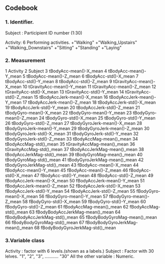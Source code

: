 ## Codebook

### 1. Identifier.

  Subject : Participient ID number (1:30)
              
  Activity: 6 Performing activities.
             +"Walking"
             +"Walking_Upstairs"
             +"Walking_Downstairs"
             +"Sitting"
             +"Standing"
             +"Laying"
              
              
### 2. Measurement       
 
1 Activity
2 Subject
3 tBodyAcc-mean()-X_mean
4 tBodyAcc-mean()-Y_mean
5 tBodyAcc-mean()-Z_mean
6 tBodyAcc-std()-X_mean
7 tBodyAcc-std()-Y_mean
8 tBodyAcc-std()-Z_mean
9 tGravityAcc-mean()-X_mean
10 tGravityAcc-mean()-Y_mean
11 tGravityAcc-mean()-Z_mean
12 tGravityAcc-std()-X_mean
13 tGravityAcc-std()-Y_mean
14 tGravityAcc-std()-Z_mean
15 tBodyAccJerk-mean()-X_mean
16 tBodyAccJerk-mean()-Y_mean
17 tBodyAccJerk-mean()-Z_mean
18 tBodyAccJerk-std()-X_mean
19 tBodyAccJerk-std()-Y_mean
20 tBodyAccJerk-std()-Z_mean
21 tBodyGyro-mean()-X_mean
22 tBodyGyro-mean()-Y_mean
23 tBodyGyro-mean()-Z_mean
24 tBodyGyro-std()-X_mean
25 tBodyGyro-std()-Y_mean
26 tBodyGyro-std()-Z_mean
27 tBodyGyroJerk-mean()-X_mean
28 tBodyGyroJerk-mean()-Y_mean
29 tBodyGyroJerk-mean()-Z_mean
30 tBodyGyroJerk-std()-X_mean
31 tBodyGyroJerk-std()-Y_mean
32 tBodyGyroJerk-std()-Z_mean
33 tBodyAccMag-mean()_mean
34 tBodyAccMag-std()_mean
35 tGravityAccMag-mean()_mean
36 tGravityAccMag-std()_mean
37 tBodyAccJerkMag-mean()_mean
38 tBodyAccJerkMag-std()_mean
39 tBodyGyroMag-mean()_mean
40 tBodyGyroMag-std()_mean
41 tBodyGyroJerkMag-mean()_mean
42 tBodyGyroJerkMag-std()_mean
43 fBodyAcc-mean()-X_mean
44 fBodyAcc-mean()-Y_mean
45 fBodyAcc-mean()-Z_mean
46 fBodyAcc-std()-X_mean
47 fBodyAcc-std()-Y_mean
48 fBodyAcc-std()-Z_mean
49 fBodyAccJerk-mean()-X_mean
50 fBodyAccJerk-mean()-Y_mean
51 fBodyAccJerk-mean()-Z_mean
52 fBodyAccJerk-std()-X_mean
53 fBodyAccJerk-std()-Y_mean
54 fBodyAccJerk-std()-Z_mean
55 fBodyGyro-mean()-X_mean
56 fBodyGyro-mean()-Y_mean
57 fBodyGyro-mean()-Z_mean
58 fBodyGyro-std()-X_mean
59 fBodyGyro-std()-Y_mean
60 fBodyGyro-std()-Z_mean
61 fBodyAccMag-mean()_mean
62 fBodyAccMag-std()_mean
63 fBodyBodyAccJerkMag-mean()_mean
64 fBodyBodyAccJerkMag-std()_mean
65 fBodyBodyGyroMag-mean()_mean
66 fBodyBodyGyroMag-std()_mean
67 fBodyBodyGyroJerkMag-mean()_mean
68 fBodyBodyGyroJerkMag-std()_mean

### 3.Variable class
 
 Activity : factor with 6 levels.(shown as a labels.)
 Subject : Factor with 30 lelves. "1", "2", "3", ........... "30"
 All the other variable : Numeric.